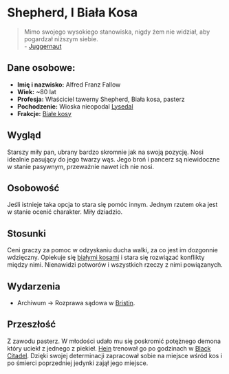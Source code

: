 # Shepherd, I Biała Kosa
> Mimo swojego wysokiego stanowiska, nigdy żem nie widział, aby pogardzał niższym siebie.  
>  \- [Juggernaut](Juggernaut.md)
## Dane osobowe:
- **Imię i nazwisko:** Alfred Franz Fallow
- **Wiek:** ~80 lat
- **Profesja:** Właściciel tawerny Shepherd, Biała kosa, pasterz
- **Pochodzenie:** Wioska nieopodal [Lysedal](Lysedal.md)
- **Frakcje:** [Białe kosy](Bia%C5%82e%20kosy.md)
## Wygląd
Starszy miły pan, ubrany bardzo skromnie jak na swoją pozycję. Nosi idealnie pasujący do jego twarzy wąs. Jego broń i pancerz są niewidoczne w stanie pasywnym, przeważnie nawet ich nie nosi.
## Osobowość
Jeśli istnieje taka opcja to stara się pomóc innym. Jednym rzutem oka jest w stanie ocenić charakter. Miły dziadzio.
## Stosunki 
Ceni graczy za pomoc w odzyskaniu ducha walki, za co jest im dozgonnie wdzięczny. Opiekuje się [białymi kosami](Bia%C5%82e%20kosy.md) i stara się rozwiązać konflikty między nimi. Nienawidzi potworów i wszystkich rzeczy z nimi powiązanych. 
## Wydarzenia
- Archiwum → Rozprawa sądowa w [Bristin](Bristin.md).
## Przeszłość
Z zawodu pasterz. W młodości udało mu się poskromić potężnego demona który uciekł z jednego z piekieł. [Hein](Arbiter%20Hein.md) trenował go po godzinach w [Black Citadel](Black%20Citadel.md). Dzięki swojej determinacji zapracował sobie na miejsce wśród kos i po śmierci poprzedniej jedynki zajął jego miejsce.
